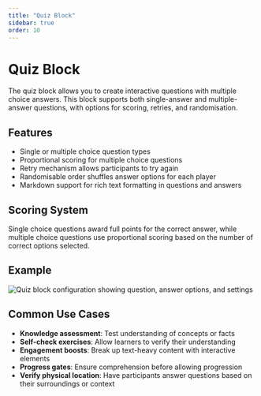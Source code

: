 ```yaml
---
title: "Quiz Block"
sidebar: true
order: 10
---
```


# Quiz Block

The quiz block allows you to create interactive questions with multiple choice answers. This block supports both single-answer and multiple-answer questions, with options for scoring, retries, and randomisation.

## Features

- Single or multiple choice question types
- Proportional scoring for multiple choice questions
- Retry mechanism allows participants to try again
- Randomisable order shuffles answer options for each player
- Markdown support for rich text formatting in questions and answers

## Scoring System

Single choice questions award full points for the correct answer, while multiple choice questions use proportional scoring based on the number of correct options selected.

## Example

![Quiz block configuration showing question, answer options, and settings](/static/images/docs/user/blocks/quiz-admin.webp)

## Common Use Cases

- **Knowledge assessment**: Test understanding of concepts or facts
- **Self-check exercises**: Allow learners to verify their understanding
- **Engagement boosts**: Break up text-heavy content with interactive elements
- **Progress gates**: Ensure comprehension before allowing progression
- **Verify physical location**: Have participants answer questions based on their surroundings or context

